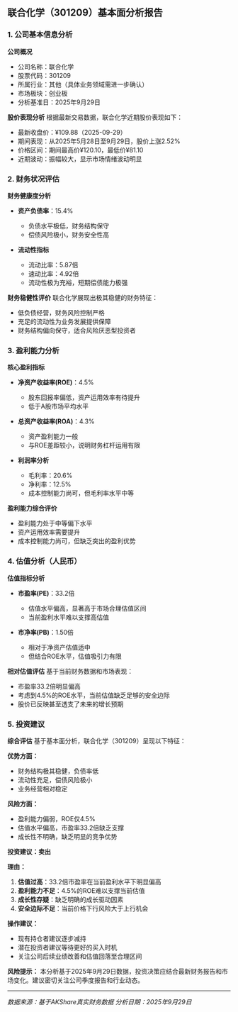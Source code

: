 ## 联合化学（301209）基本面分析报告

### 1. 公司基本信息分析

**公司概况**
- 公司名称：联合化学
- 股票代码：301209
- 所属行业：其他（具体业务领域需进一步确认）
- 市场板块：创业板
- 分析基准日：2025年9月29日

**股价表现分析**
根据最新交易数据，联合化学近期股价表现如下：
- 最新收盘价：¥109.88（2025-09-29）
- 期间表现：从2025年5月28日至9月29日，股价上涨2.52%
- 价格区间：期间最高价¥120.10，最低价¥81.10
- 近期波动：振幅较大，显示市场情绪波动明显

### 2. 财务状况评估

**财务健康度分析**
- **资产负债率**：15.4%
  - 负债水平极低，财务结构保守
  - 偿债风险极小，财务安全性高

- **流动性指标**
  - 流动比率：5.87倍
  - 速动比率：4.92倍
  - 流动性极为充裕，短期偿债能力极强

**财务稳健性评价**
联合化学展现出极其稳健的财务特征：
- 低负债经营，财务风险控制严格
- 充足的流动性为业务发展提供保障
- 财务结构偏向保守，适合风险厌恶型投资者

### 3. 盈利能力分析

**核心盈利指标**
- **净资产收益率(ROE)**：4.5%
  - 股东回报率偏低，资产运用效率有待提升
  - 低于A股市场平均水平

- **总资产收益率(ROA)**：4.3%
  - 资产盈利能力一般
  - 与ROE差距较小，说明财务杠杆运用有限

- **利润率分析**
  - 毛利率：20.6%
  - 净利率：12.5%
  - 成本控制能力尚可，但毛利率水平中等

**盈利能力综合评价**
- 盈利能力处于中等偏下水平
- 资产运用效率需要提升
- 成本控制能力尚可，但缺乏突出的盈利优势

### 4. 估值分析（人民币）

**估值指标分析**
- **市盈率(PE)**：33.2倍
  - 估值水平偏高，显著高于市场合理估值区间
  - 当前盈利水平难以支撑高估值

- **市净率(PB)**：1.50倍
  - 相对于净资产估值适中
  - 但结合ROE水平，估值吸引力有限

**相对估值评估**
基于当前财务数据和市场表现：
- 市盈率33.2倍明显偏高
- 考虑到4.5%的ROE水平，当前估值缺乏足够的安全边际
- 股价已反映甚至透支了未来的增长预期

### 5. 投资建议

**综合评估**
基于基本面分析，联合化学（301209）呈现以下特征：

**优势方面：**
- 财务结构极其稳健，负债率低
- 流动性充足，偿债风险极小
- 业务经营相对稳定

**风险方面：**
- 盈利能力偏弱，ROE仅4.5%
- 估值水平偏高，市盈率33.2倍缺乏支撑
- 成长性不明确，缺乏明显的竞争优势

**投资建议：卖出**

**理由：**
1. **估值过高**：33.2倍市盈率在当前盈利水平下明显偏高
2. **盈利能力不足**：4.5%的ROE难以支撑当前估值
3. **成长性存疑**：缺乏明确的成长驱动因素
4. **安全边际不足**：当前价格下行风险大于上行机会

**操作建议：**
- 现有持仓者建议逐步减持
- 潜在投资者建议等待更好的买入时机
- 关注公司后续业绩改善和估值回落至合理区间

**风险提示：**
本分析基于2025年9月29日数据，投资决策应结合最新财务报告和市场变化。建议密切关注公司季度报告和行业动态。

---
*数据来源：基于AKShare真实财务数据*
*分析日期：2025年9月29日*